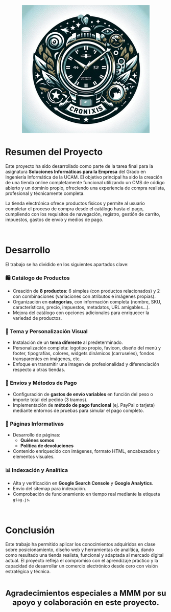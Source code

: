 <p align="center">
  <img src="Logo.jpg" alt="Logo Cronixis" width="400">
</p>


# Resumen del Proyecto

Este proyecto ha sido desarrollado como parte de la tarea final para la asignatura **Soluciones Informáticas para la Empresa** del Grado en Ingeniería Informática de la UCAM. El objetivo principal ha sido la creación de una tienda online completamente funcional utilizando un CMS de código abierto y un dominio propio, ofreciendo una experiencia de compra realista, profesional y técnicamente completa.

La tienda electrónica ofrece productos físicos y permite al usuario completar el proceso de compra desde el catálogo hasta el pago, cumpliendo con los requisitos de navegación, registro, gestión de carrito, impuestos, gastos de envío y medios de pago.

<br>

# Desarrollo

El trabajo se ha dividido en los siguientes apartados clave:

### 🛍️ Catálogo de Productos
- Creación de **8 productos**: 6 simples (con productos relacionados) y 2 con combinaciones (variaciones con atributos e imágenes propias).
- Organización en **categorías**, con información completa (nombre, SKU, características, precio, impuestos, metadatos, URL amigables...).
- Mejora del catálogo con opciones adicionales para enriquecer la variedad de productos.

### 🎨 Tema y Personalización Visual
- Instalación de un **tema diferente** al predeterminado.
- Personalización completa: logotipo propio, favicon, diseño del menú y footer, tipografías, colores, widgets dinámicos (carruseles), fondos transparentes en imágenes, etc.
- Enfoque en transmitir una imagen de profesionalidad y diferenciación respecto a otras tiendas.

### 🚚 Envíos y Métodos de Pago
- Configuración de **gastos de envío variables** en función del peso o importe total del pedido (3 tramos).
- Implementación de **método de pago funcional** (ej. PayPal o tarjeta) mediante entornos de pruebas para simular el pago completo.

### 📄 Páginas Informativas
- Desarrollo de páginas:
  - **Quiénes somos**
  - **Política de devoluciones**
- Contenido enriquecido con imágenes, formato HTML, encabezados y elementos visuales.

### 📊 Indexación y Analítica
- Alta y verificación en **Google Search Console** y **Google Analytics**.
- Envío del sitemap para indexación.
- Comprobación de funcionamiento en tiempo real mediante la etiqueta `gtag.js`.


<br>

# Conclusión

Este trabajo ha permitido aplicar los conocimientos adquiridos en clase sobre posicionamiento, diseño web y herramientas de analítica, dando como resultado una tienda realista, funcional y adaptada al mercado digital actual. El proyecto refleja el compromiso con el aprendizaje práctico y la capacidad de desarrollar un comercio electrónico desde cero con visión estratégica y técnica.

<br>

<p align="center">
  <b><span style="font-size: 24px;">Agradecimientos especiales a MMM por su apoyo y colaboración en este proyecto.</span></b>
</p>
